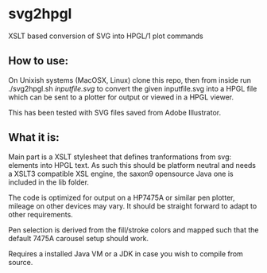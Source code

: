 # svg2hpgl
XSLT based conversion of SVG into HPGL/1 plot commands

## How to use: ##
On Unixish systems (MacOSX, Linux) clone this repo, then from inside run ./svg2hpgl.sh *inputfile.svg* to convert the given inputfile.svg into a HPGL file which can be sent to a plotter for output or viewed in a HPGL viewer.

This has been tested with SVG files saved from Adobe Illustrator.

## What it is: ##
Main part is a XSLT stylesheet that defines tranformations from svg: elements into HPGL text. As such this should be platform neutral and needs a XSLT3 compatible XSL engine, the saxon9 opensource Java one is included in the lib folder.

The code is optimized for output on a HP7475A or similar pen plotter, mileage on other devices may vary. It should be straight forward to adapt to other requirements.

Pen selection is derived from the fill/stroke colors and mapped such that the default 7475A carousel setup should work.

Requires a installed Java VM or a JDK in case you wish to compile from source.
